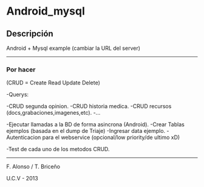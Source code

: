 # Android_mysql

## Descripción

Android + Mysql example (cambiar la URL del server)

----------

### Por hacer

(CRUD = Create Read Update Delete)

-Querys:
  
  -CRUD segunda opinion.
  -CRUD historia medica.
  -CRUD recursos (docs,grabaciones,imagenes,etc).
  -...
  
-Ejecutar llamadas a la BD de forma asincrona (Android).
-Crear Tablas ejemplos (basada en el dump de Triaje)
-Ingresar data ejemplo.
-Autenticacion para el webservice (opcional/low priority/de ultimo xD)

-Test de cada uno de los metodos CRUD.

----------

F. Alonso / T. Briceño

U.C.V - 2013
